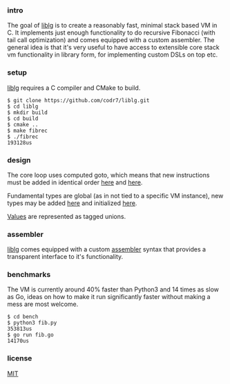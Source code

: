 ### intro
The goal of [liblg](https://github.com/codr7/liblg) is to create a reasonably fast, minimal stack based VM in C. It implements just enough functionality to do recursive Fibonacci (with tail call optimization) and comes equipped with a custom assembler. The general idea is that it's very useful to have access to extensible core stack vm functionality in library form, for implementing custom DSLs on top etc.

### setup
[liblg](https://github.com/codr7/liblg) requires a C compiler and CMake to build.

```
$ git clone https://github.com/codr7/liblg.git
$ cd liblg
$ mkdir build
$ cd build
$ cmake ..
$ make fibrec
$ ./fibrec
193128us
```

### design
The core loop uses computed goto, which means that new instructions must be added in identical order [here](https://github.com/codr7/liblg/blob/master/src/lg/op.h) and [here](https://github.com/codr7/liblg/blob/master/src/lg/vm.c).

Fundamental types are global (as in not tied to a specific VM instance), new types may be added [here](https://github.com/codr7/liblg/tree/master/src/lg/types) and initialized [here](https://github.com/codr7/liblg/blob/master/src/lg/init.c).

[Values](https://github.com/codr7/liblg/blob/master/src/lg/val.h) are represented as tagged unions.

### assembler
[liblg](https://github.com/codr7/liblg) comes equipped with a custom [assembler](https://github.com/codr7/liblg/tree/master/bench/fibtail.lga) syntax that provides a transparent interface to it's functionality.

### benchmarks
The VM is currently around 40% faster than Python3 and 14 times as slow as Go, ideas on how to make it run significantly faster without making a mess are most welcome.

```
$ cd bench
$ python3 fib.py
353813us
$ go run fib.go
14170us
```

### license
[MIT](https://github.com/codr7/liblg/blob/master/LICENSE.txt)